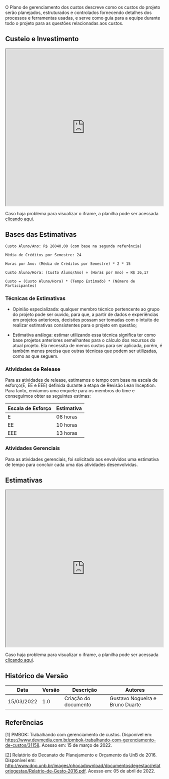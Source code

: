 O Plano de gerenciamento dos custos descreve como os custos do projeto serão planejados, estruturados e controlados fornecendo detalhes dos processos e ferramentas usadas, e serve como guia para a equipe durante todo o projeto para as questões relacionadas aos custos.

## Custeio e Investimento

<iframe src="https://docs.google.com/spreadsheets/d/e/2PACX-1vTVGYcIDQqDiBNTj0CkQ2gy7BAoIoM7D5CECBlqguUTX9UGsz6waPmNY7vRWpnAPRF707V2HGZ4adFL/pubhtml?gid=0&amp;single=true&amp;widget=true&amp;headers=false" width="100%"  height="500px"></iframe>

Caso haja problema para visualizar o iframe, a planilha pode ser acessada [clicando aqui](https://docs.google.com/spreadsheets/d/1PEdOLMKuUnVE1E6avnvDL8vuwnNRwThTmN7LKLLYztA).

## Bases das Estimativas 
    Custo Aluno/Ano: R$ 26040,00 (com base na segunda referência)

    Média de Créditos por Semestre: 24
    
    Horas por Ano: (Média de Créditos por Semestre) * 2 * 15

    Custo Aluno/Hora: (Custo Aluno/Ano) ÷ (Horas por Ano) = R$ 36,17

    Custo = (Custo Aluno/Hora) * (Tempo Estimado) * (Número de Participantes)

### Técnicas de Estimativas 

- Opinião especializada: qualquer membro técnico pertencente ao grupo do projeto pode ser ouvido, para que, a partir de dados e experiências em projetos anteriores, decisões possam ser tomadas com o intuito de realizar estimativas consistentes para o projeto em questão;

- Estimativa análoga: estimar utilizando essa técnica significa ter como base projetos anteriores semelhantes para o cálculo dos recursos do atual projeto. Ela necessita de menos custos para ser aplicada, porém, é também menos precisa que outras técnicas que podem ser utilizadas, como as que seguem.

### Atividades de Release 

Para as atividades de release, estimamos o tempo com base na escala de esforço(E, EE e EEE) definida durante a etapa de Revisão Lean Inception. Para tanto, enviamos uma enquete para os membros do time e conseguimos obter as seguintes estimas:

| Escala de Esforço | Estimativa |
| ----------------- | ---------- |
| E                 | 08 horas   |
| EE                | 10 horas   |
| EEE               | 13 horas   |

### Atividades Gerenciais

Para as atividades gerenciais, foi solicitado aos envolvidos uma estimativa de tempo para concluir cada uma das atividades desenvolvidas.

## Estimativas

<iframe src="https://docs.google.com/spreadsheets/d/e/2PACX-1vTVGYcIDQqDiBNTj0CkQ2gy7BAoIoM7D5CECBlqguUTX9UGsz6waPmNY7vRWpnAPRF707V2HGZ4adFL/pubhtml?gid=1955257034&amp;single=true&amp;widget=true&amp;headers=false" width="100%"  height="500px"></iframe>

Caso haja problema para visualizar o iframe, a planilha pode ser acessada [clicando aqui](https://docs.google.com/spreadsheets/d/1PEdOLMKuUnVE1E6avnvDL8vuwnNRwThTmN7LKLLYztA).


## Histórico de Versão

| Data       | Versão | Descrição            | Autores                         |
| ---------- | ------ | -------------------- | ------------------------------- |
| 15/03/2022 | 1.0    | Criação do documento | Gustavo Nogueira e Bruno Duarte |

## Referências

[1] PMBOK: Trabalhando com gerenciamento de custos. Disponível em: <https://www.devmedia.com.br/pmbok-trabalhando-com-gerenciamento-de-custos/31158>. Acesso em: 15 de março de 2022.

[2] Relatório do Decanato de Planejamento e Orçamento da UnB de 2016. Disponível em: <http://www.dpo.unb.br/images/phocadownload/documentosdegestao/relatoriogestao/Relatrio-de-Gesto-2016.pdf>. Acesso em: 05 de abril de 2022.
